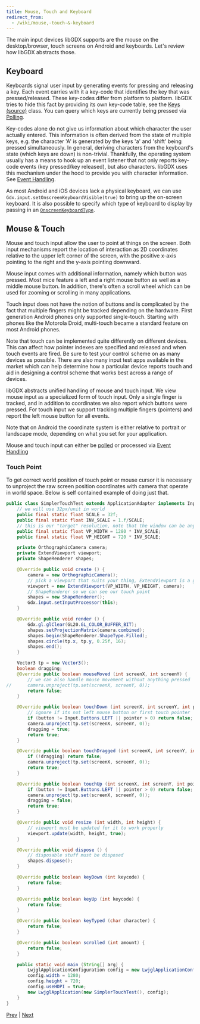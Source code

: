 ```yaml
---
title: Mouse, Touch and Keyboard
redirect_from:
  - /wiki/mouse,-touch-&-keyboard
---
```

The main input devices libGDX supports are the mouse on the desktop/browser, touch screens on Android and keyboards. Let's review how libGDX abstracts those.

## Keyboard
Keyboards signal user input by generating events for pressing and releasing a key. Each event carries with it a key-code that identifies the key that was pressed/released. These key-codes differ from platform to platform. libGDX tries to hide this fact by providing its own key-code table, see the [Keys](https://javadoc.io/doc/com.badlogicgames.gdx/gdx/latest/com/badlogic/gdx/Input.Keys.html) [(source)](https://github.com/libgdx/libgdx/blob/master/gdx/src/com/badlogic/gdx/Input.java#L63) class. You can query which keys are currently being pressed via [Polling](/wiki/input/polling).

Key-codes alone do not give us information about which character the user actually entered. This information is often derived from the state of multiple keys, e.g. the character 'A' is generated by the keys 'a' and 'shift' being pressed simultaneously. In general, deriving characters from the keyboard's state (which keys are down) is non-trivial. Thankfully, the operating system usually has a means to hook up an event listener that not only reports key-code events (key pressed/key released), but also characters. libGDX uses this mechanism under the hood to provide you with character information. See [Event Handling](/wiki/input/event-handling).

As most Android and iOS devices lack a physical keyboard, we can use `Gdx.input.setOnscreenKeyboardVisible(true)` to bring up the on-screen keyboard. It is also possible to specify which type of keyboard to display by passing in an [`OnscreenKeyboardType`](https://javadoc.io/doc/com.badlogicgames.gdx/gdx/latest/com/badlogic/gdx/Input.OnscreenKeyboardType.html).

## Mouse & Touch
Mouse and touch input allow the user to point at things on the screen. Both input mechanisms report the location of interaction as 2D coordinates relative to the upper left corner of the screen, with the positive x-axis pointing to the right and the y-axis pointing downward.

Mouse input comes with additional information, namely which button was pressed. Most mice feature a left and a right mouse button as well as a middle mouse button. In addition, there's often a scroll wheel which can be used for zooming or scrolling in many applications.

Touch input does not have the notion of buttons and is complicated by the fact that multiple fingers might be tracked depending on the hardware. First generation Android phones only supported single-touch. Starting with phones like the Motorola Droid, multi-touch became a standard feature on most Android phones.

Note that touch can be implemented quite differently on different devices. This can affect how pointer indexes are specified and released and when touch events are fired. Be sure to test your control scheme on as many devices as possible. There are also many input test apps available in the market which can help determine how a particular device reports touch and aid in designing a control scheme that works best across a range of devices.

libGDX abstracts unified handling of mouse and touch input. We view mouse input as a specialized form of touch input. Only a single finger is tracked, and in addition to coordinates we also report which buttons were pressed. For touch input we support tracking multiple fingers (pointers) and report the left mouse button for all events.

Note that on Android the coordinate system is either relative to portrait or landscape mode, depending on what you set for your application.

Mouse and touch input can either be [polled](/wiki/input/polling) or processed via [Event Handling](/wiki/input/event-handling)

### Touch Point 

To get correct world position of touch point or mouse cursor it is necessary to unproject the raw screen position coordinates with camera that operate in world space. Below is self contained example of doing just that.

```java
public class SimplerTouchTest extends ApplicationAdapter implements InputProcessor {
	// we will use 32px/unit in world
	public final static float SCALE = 32f;
	public final static float INV_SCALE = 1.f/SCALE;
	// this is our "target" resolution, note that the window can be any size, it is not bound to this one
	public final static float VP_WIDTH = 1280 * INV_SCALE;
	public final static float VP_HEIGHT = 720 * INV_SCALE;

	private OrthographicCamera camera;
	private ExtendViewport viewport;		
	private ShapeRenderer shapes;

	@Override public void create () {
		camera = new OrthographicCamera();
		// pick a viewport that suits your thing, ExtendViewport is a good start
		viewport = new ExtendViewport(VP_WIDTH, VP_HEIGHT, camera);
		// ShapeRenderer so we can see our touch point
		shapes = new ShapeRenderer();
		Gdx.input.setInputProcessor(this);
	}

	@Override public void render () {
		Gdx.gl.glClear(GL20.GL_COLOR_BUFFER_BIT);
		shapes.setProjectionMatrix(camera.combined);
		shapes.begin(ShapeRenderer.ShapeType.Filled);
		shapes.circle(tp.x, tp.y, 0.25f, 16);
		shapes.end();
	}

	Vector3 tp = new Vector3();
	boolean dragging;
	@Override public boolean mouseMoved (int screenX, int screenY) {
		// we can also handle mouse movement without anything pressed
//		camera.unproject(tp.set(screenX, screenY, 0));
		return false;
	}

	@Override public boolean touchDown (int screenX, int screenY, int pointer, int button) {
		// ignore if its not left mouse button or first touch pointer
		if (button != Input.Buttons.LEFT || pointer > 0) return false;
		camera.unproject(tp.set(screenX, screenY, 0));
		dragging = true;
		return true;
	}

	@Override public boolean touchDragged (int screenX, int screenY, int pointer) {
		if (!dragging) return false;
		camera.unproject(tp.set(screenX, screenY, 0));
		return true;
	}

	@Override public boolean touchUp (int screenX, int screenY, int pointer, int button) {
		if (button != Input.Buttons.LEFT || pointer > 0) return false;
		camera.unproject(tp.set(screenX, screenY, 0));
		dragging = false;
		return true;
	}

	@Override public void resize (int width, int height) {
		// viewport must be updated for it to work properly
		viewport.update(width, height, true);
	}

	@Override public void dispose () {
		// disposable stuff must be disposed
		shapes.dispose();
	}

	@Override public boolean keyDown (int keycode) {
		return false;
	}

	@Override public boolean keyUp (int keycode) {
		return false;
	}

	@Override public boolean keyTyped (char character) {
		return false;
	}

	@Override public boolean scrolled (int amount) {
		return false;
	}

	public static void main (String[] arg) {
		LwjglApplicationConfiguration config = new LwjglApplicationConfiguration();
		config.width = 1280;
		config.height = 720;
		config.useHDPI = true;
		new LwjglApplication(new SimplerTouchTest(), config);
	}
}
```

[Prev](/wiki/input/configuration-and-querying) | [Next](/wiki/input/polling)
